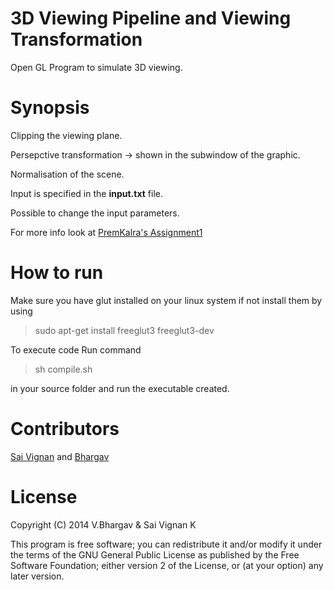 # 3D Viewing Pipeline and Viewing Transformation

Open GL Program to simulate 3D viewing.

# Synopsis

Clipping the viewing plane.

Persepctive transformation -> shown in the subwindow of the graphic.

Normalisation of the scene.

Input is specified in the **input.txt** file.

Possible to change the input parameters.

For more info look at [PremKalra's Assignment1](http://www.cse.iitd.ernet.in/~pkalra/csl781/assignment1.html)

# How to run

Make sure you have glut installed on your linux system if not install them by using

>sudo apt-get install freeglut3 freeglut3-dev

To execute code Run command

>sh compile.sh

in your source folder and run the executable created.
# Contributors

[Sai Vignan](http://www.iitd.ac.in/~cs5120289) and [Bhargav](http://www.iitd.ac.in/~cs5120301)

# License

Copyright (C) 2014   V.Bhargav & Sai Vignan K

This program is free software; you can redistribute it and/or modify it under the terms of the GNU General Public License as published by the Free Software Foundation; either version 2 of the License, or (at your option) any later version.
